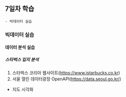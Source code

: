 ## 7일차 학습
    - 빅데이터 실습

### 빅데이터 실습
#### 데이터 분석 실습


##### 스타벅스 입지 분석
1. 스타벅스 코리아 웹사이트(https://www.istarbucks.co.kr)
2. 서울 열린 데이터광장 OpenAPI(https://data.seoul.go.kr/)


- 지도 시각화 